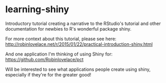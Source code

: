 # learning-shiny

Introductory tutorial creating a narrative to the RStudio's tutorial and other documentation for newbies to R's wonderful package shiny.

For more context about this tutorial, please see here: http://robinlovelace.net/r/2015/01/22/practical-introduction-shiny.html

And one application I'm thinking of using Shiny for:  https://github.com/Robinlovelace/pct

Will be interested to see what applications people create using shiny, especially if they're for the greater good!

